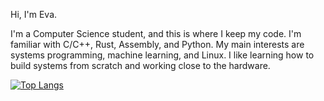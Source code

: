 Hi, I'm Eva. 

I'm a Computer Science student, and this is where I keep my code. I'm familiar with C/C++, Rust, Assembly, and Python. My main interests are systems programming, machine learning, and Linux. I like learning how to build systems from scratch and working close to the hardware. 

<!--
[![Eva's GitHub stats](https://github-readme-stats.vercel.app/api?username=foundizalith)](https://github.com/anuraghazra/github-readme-stats)
-->

[![Top Langs](https://github-readme-stats.vercel.app/api/top-langs/?username=foundizalith&theme=dark)](https://github.com/anuraghazra/github-readme-stats)

